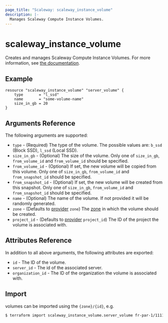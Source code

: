 ```yaml
---
page_title: "Scaleway: scaleway_instance_volume"
description: |-
  Manages Scaleway Compute Instance Volumes.
---
```


# scaleway_instance_volume

Creates and manages Scaleway Compute Instance Volumes.
For more information, see [the documentation](https://developers.scaleway.com/en/products/instance/api/#volumes-7e8a39).

## Example

```hcl
resource "scaleway_instance_volume" "server_volume" {
    type       = "l_ssd"
    name       = "some-volume-name"
    size_in_gb = 20
}
```

## Arguments Reference

The following arguments are supported:

- `type` - (Required) The type of the volume. The possible values are: `b_ssd` (Block SSD), `l_ssd` (Local SSD).
- `size_in_gb` - (Optional) The size of the volume. Only one of `size_in_gb`, `from_volume_id` and `from_volume_id` should be specified.
- `from_volume_id` - (Optional) If set, the new volume will be copied from this volume. Only one of `size_in_gb`, `from_volume_id` and `from_snapshot_id` should be specified.
- ``from_snapshot_id`` - (Optional) If set, the new volume will be created from this snapshot. Only one of `size_in_gb`, `from_volume_id` and `from_snapshot_id` should be specified.
- `name` - (Optional) The name of the volume. If not provided it will be randomly generated.
- `zone` - (Defaults to [provider](../index.md#zone) `zone`) The [zone](../guides/regions_and_zones.md#zones) in which the volume should be created.
- `project_id` - (Defaults to [provider](../index.md#project_id) `project_id`) The ID of the project the volume is associated with.

## Attributes Reference

In addition to all above arguments, the following attributes are exported:

- `id` - The ID of the volume.
- `server_id` - The id of the associated server.
- `organization_id` - The ID of the organization the volume is associated with.

## Import

volumes can be imported using the `{zone}/{id}`, e.g.

```bash
$ terraform import scaleway_instance_volume.server_volume fr-par-1/11111111-1111-1111-1111-111111111111
```
